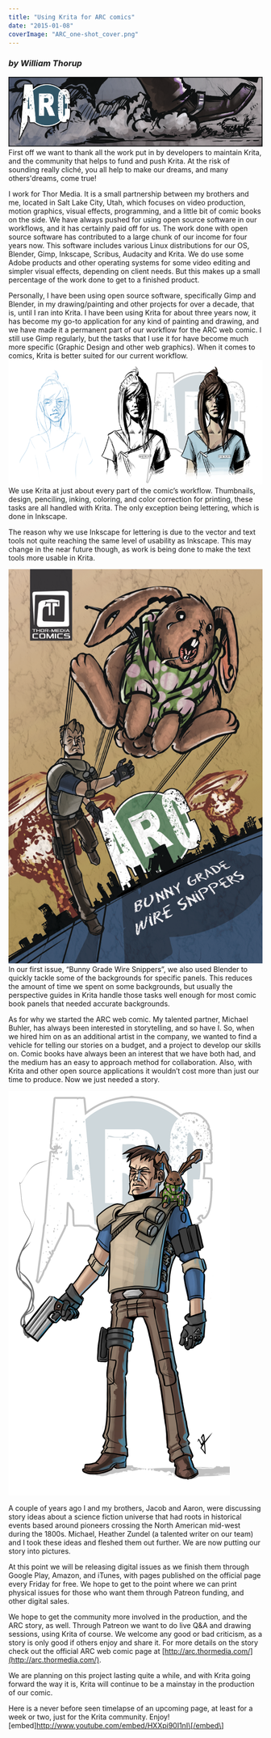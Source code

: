 ```yaml
---
title: "Using Krita for ARC comics"
date: "2015-01-08"
coverImage: "ARC_one-shot_cover.png"
---
```


### _by William Thorup_

[![ARC_banner_1](images/ARC_banner_1.png)](https://krita.org/wp-content/uploads/2015/01/ARC_banner_1.png) First off we want to thank all the work put in by developers to maintain Krita, and the community that helps to fund and push Krita. At the risk of sounding really cliché, you all help to make our dreams, and many others'dreams, come true!

I work for Thor Media. It is a small partnership between my brothers and me, located in Salt Lake City, Utah, which focuses on video production, motion graphics, visual effects, programming, and a little bit of comic books on the side. We have always pushed for using open source software in our workflows, and it has certainly paid off for us. The work done with open source software has contributed to a large chunk of our income for four years now. This software includes various Linux distributions for our OS, Blender, Gimp, Inkscape, Scribus, Audacity and Krita. We do use some Adobe products and other operating systems for some video editing and simpler visual effects, depending on client needs. But this makes up a small percentage of the work done to get to a finished product.

Personally, I have been using open source software, specifically Gimp and Blender, in my drawing/painting and other projects for over a decade, that is, until I ran into Krita. I have been using Krita for about three years now, it has become my go-to application for any kind of painting and drawing, and we have made it a permanent part of our workflow for the ARC web comic. I still use Gimp regularly, but the tasks that I use it for have become much more specific (Graphic Design and other web graphics). When it comes to comics, Krita is better suited for our current workflow. [![ARC_character_2](images/ARC_character_2.png)](https://krita.org/wp-content/uploads/2015/01/ARC_character_2.png) We use Krita at just about every part of the comic’s workflow. Thumbnails, design, penciling, inking, coloring, and color correction for printing, these tasks are all handled with Krita. The only exception being lettering, which is done in Inkscape.

The reason why we use Inkscape for lettering is due to the vector and text tools not quite reaching the same level of usability as Inkscape. This may change in the near future though, as work is being done to make the text tools more usable in Krita.

[![ARC_one-shot_cover](images/ARC_one-shot_cover.png)](https://krita.org/wp-content/uploads/2015/01/ARC_one-shot_cover.png) In our first issue, “Bunny Grade Wire Snippers”, we also used Blender to quickly tackle some of the backgrounds for specific panels. This reduces the amount of time we spent on some backgrounds, but usually the perspective guides in Krita handle those tasks well enough for most comic book panels that needed accurate backgrounds.

As for why we started the ARC web comic. My talented partner, Michael Buhler, has always been interested in storytelling, and so have I. So, when we hired him on as an additional artist in the company, we wanted to find a vehicle for telling our stories on a budget, and a project to develop our skills on. Comic books have always been an interest that we have both had, and the medium has an easy to approach method for collaboration. Also, with Krita and other open source applications it wouldn’t cost more than just our time to produce. Now we just needed a story.

[![ARC_character_1](images/ARC_character_1.png)](https://krita.org/wp-content/uploads/2015/01/ARC_character_1.png)

A couple of years ago I and my brothers, Jacob and Aaron, were discussing story ideas about a science fiction universe that had roots in historical events based around pioneers crossing the North American mid-west during the 1800s. Michael, Heather Zundel (a talented writer on our team) and I took these ideas and fleshed them out further. We are now putting our story into pictures.

At this point we will be releasing digital issues as we finish them through Google Play, Amazon, and iTunes, with pages published on the official page every Friday for free. We hope to get to the point where we can print physical issues for those who want them through Patreon funding, and other digital sales.

We hope to get the community more involved in the production, and the ARC story, as well. Through Patreon we want to do live Q&A and drawing sessions, using Krita of course. We welcome any good or bad criticism, as a story is only good if others enjoy and share it. For more details on the story check out the official ARC web comic page at [http://arc.thormedia.com/](http://arc.thormedia.com/).

We are planning on this project lasting quite a while, and with Krita going forward the way it is, Krita will continue to be a mainstay in the production of our comic.

Here is a never before seen timelapse of an upcoming page, at least for a week or two, just for the Krita community. Enjoy! \[embed\]http://www.youtube.com/embed/HXXpi90I1nI\[/embed\]
